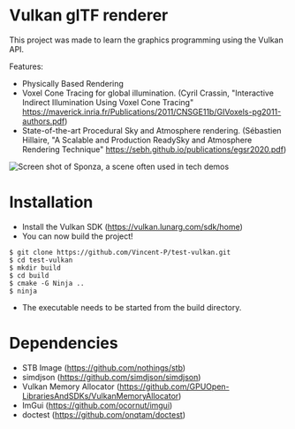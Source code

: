 # Vulkan glTF renderer

This project was made to learn the graphics programming using the Vulkan API.

Features:
- Physically Based Rendering
- Voxel Cone Tracing for global illumination. (Cyril Crassin, "Interactive Indirect Illumination Using Voxel Cone Tracing" https://maverick.inria.fr/Publications/2011/CNSGE11b/GIVoxels-pg2011-authors.pdf)
- State-of-the-art Procedural Sky and Atmosphere rendering. (Sébastien Hillaire, "A Scalable and Production ReadySky and Atmosphere Rendering Technique" https://sebh.github.io/publications/egsr2020.pdf)

![Screen shot of Sponza, a scene often used in tech demos](https://media.discordapp.net/attachments/707881265751261244/755893378184642634/unknown.png?width=1183&height=684)

# Installation

- Install the Vulkan SDK (https://vulkan.lunarg.com/sdk/home)
- You can now build the project!

```
$ git clone https://github.com/Vincent-P/test-vulkan.git
$ cd test-vulkan
$ mkdir build
$ cd build
$ cmake -G Ninja ..
$ ninja
```

- The executable needs to be started from the build directory.

# Dependencies
- STB Image (https://github.com/nothings/stb)
- simdjson (https://github.com/simdjson/simdjson)
- Vulkan Memory Allocator (https://github.com/GPUOpen-LibrariesAndSDKs/VulkanMemoryAllocator)
- ImGui (https://github.com/ocornut/imgui)
- doctest (https://github.com/onqtam/doctest)
